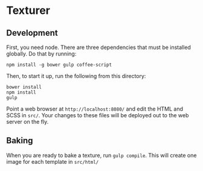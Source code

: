# Texturer

## Development

First, you need node. There are three dependencies that must be installed globally. Do that by running:

```npm install -g bower gulp coffee-script```

Then, to start it up, run the following from this directory:

```
bower install
npm install
gulp
```

Point a web browser at `http://localhost:8080/` and edit the HTML and SCSS in `src/`. Your changes to these files
will be deployed out to the web server on the fly.

## Baking

When you are ready to bake a texture, run `gulp compile`. This will create one image for each template in `src/html/`